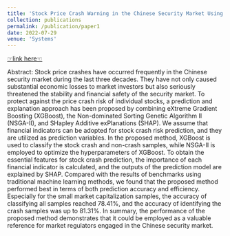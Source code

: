```yaml
---
title: 'Stock Price Crash Warning in the Chinese Security Market Using a Machine Learning-Based Method and Financial Indicators'
collection: publications
permalink: /publication/paper1
date: 2022-07-29
venue: 'Systems'
---
```



 
[☞link here☜](https://www.mdpi.com/2079-8954/10/4/108)

Abstract: Stock price crashes have occurred frequently in the Chinese security market during the last three decades. They have not only caused substantial economic losses to market investors but also seriously threatened the stability and financial safety of the security market. To protect against the price crash risk of individual stocks, a prediction and explanation approach has been proposed by combining eXtreme Gradient Boosting (XGBoost), the Non-dominated Sorting Genetic Algorithm II (NSGA-II), and SHapley Additive exPlanations (SHAP). We assume that financial indicators can be adopted for stock crash risk prediction, and they are utilized as prediction variables. In the proposed method, XGBoost is used to classify the stock crash and non-crash samples, while NSGA-II is employed to optimize the hyperparameters of XGBoost. To obtain the essential features for stock crash prediction, the importance of each financial indicator is calculated, and the outputs of the prediction model are explained by SHAP. Compared with the results of benchmarks using traditional machine learning methods, we found that the proposed method performed best in terms of both prediction accuracy and efficiency. Especially for the small market capitalization samples, the accuracy of classifying all samples reached 78.41%, and the accuracy of identifying the crash samples was up to 81.31%. In summary, the performance of the proposed method demonstrates that it could be employed as a valuable reference for market regulators engaged in the Chinese security market.
